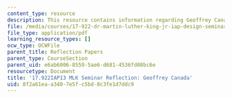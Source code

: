 ```yaml
---
content_type: resource
description: This resource contains information regarding Geoffrey Canada.
file: /media/courses/17-922-dr-martin-luther-king-jr-iap-design-seminar-january-iap-2013/8f2a61eaa3407e5fc5bd8c3fe1d7ddc9_MIT17_922IAP13_RefPapr6B.pdf
file_type: application/pdf
learning_resource_types: []
ocw_type: OCWFile
parent_title: Reflection Papers
parent_type: CourseSection
parent_uid: e6ab6006-8559-5ae6-d681-4536fd08bc6e
resourcetype: Document
title: '17.922IAP13 MLK Seminar Reflection: Geoffrey Canada'
uid: 8f2a61ea-a340-7e5f-c5bd-8c3fe1d7ddc9
---
```

